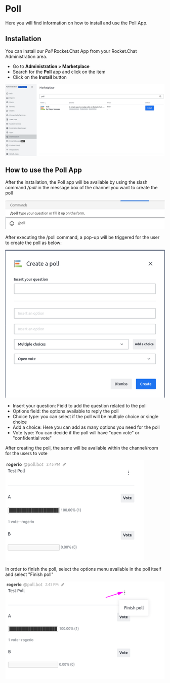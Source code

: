 # Poll

Here you will find information on how to install and use the Poll App.

## Installation

You can install our _Poll_ Rocket.Chat App from your Rocket.Chat Administration area.

* Go to **Administration > Marketplace**
* Search for the **Poll** app and click on the item
* Click on the **Install** button

![](../../.gitbook/assets/imagePoll1.png)

## How to use the Poll App

After the installation, the Poll app will be available by using the slash command _/poll_ in the message box of the channel you want to create the poll

![](../../.gitbook/assets/imagePoll2.png)

After executing the /poll command, a pop-up will be triggered for the user to create the poll as below:

![](../../.gitbook/assets/imagePoll3.png)

* Insert your question: Field to add the question related to the poll
* Options field: the options available to reply the poll
* Choice type: you can select if the poll will be multiple choice or single choice
* Add a choice: Here you can add as many options you need for the poll
* Vote type: You can decide if the poll will have "open vote" or "confidential vote"

After creating the poll, the same will be available within the channel/room for the users to vote

![](../../.gitbook/assets/imagePoll4.png)

In order to finish the poll, select the options menu available in the poll itself and select "Finish poll"

![](../../.gitbook/assets/imagePoll5.png)
